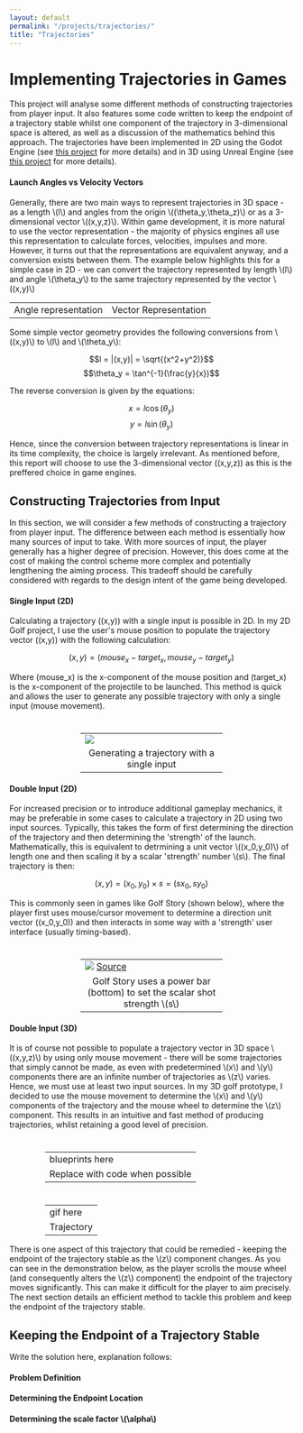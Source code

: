 ```yaml
---
layout: default
permalink: "/projects/trajectories/"
title: "Trajectories"
---
```


<script src="https://polyfill.io/v3/polyfill.min.js?features=es6"></script>
<script type="text/javascript" id="MathJax-script" async
  src="https://cdn.jsdelivr.net/npm/mathjax@3/es5/tex-chtml.js">
</script>

<h1> Implementing Trajectories in Games </h1>

This project will analyse some different methods of constructing trajectories from player input. It also features some code written to keep the endpoint of a trajectory stable whilst one component of the trajectory in 3-dimensional space is altered, as well as a discussion of the mathematics behind this approach. The trajectories have been implemented in 2D using the Godot Engine (see <a href="">this project</a> for more details) and in 3D using Unreal Engine (see <a href="">this project</a> for more details).

<h4> Launch Angles vs Velocity Vectors </h4>

<p>Generally, there are two main ways to represent trajectories in 3D space - as a length \(l\) and angles from the origin \((\theta_y,\theta_z)\) or as a 3-dimensional vector \((x,y,z)\). Within game development, it is more natural to use the vector representation - the majority of physics engines all use this representation to calculate forces, velocities, impulses and more. However, it turns out that the representations are equivalent anyway, and a conversion exists between them. The example below highlights this for a simple case in 2D - we can convert the trajectory represented by length \(l\) and angle \(\theta_y\) to the same trajectory represented by the vector \((x,y)\) </p>

<table>
  <tr> 
    <td> Angle representation </td> 
    <td> Vector Representation </td> 
  </tr>  
</table>

<p>
Some simple vector geometry provides the following conversions from \((x,y)\) to \(l\) and \(\theta_y\):

$$l = |(x,y)| = \sqrt{(x^2+y^2)}$$
$$\theta_y = \tan^{-1}(\frac{y}{x})$$

The reverse conversion is given by the equations:

$$x = l\cos(\theta_y)$$
$$y = l\sin(\theta_y)$$

Hence, since the conversion between trajectory representations is linear in its time complexity, the choice is largely irrelevant. As mentioned before, this report will choose to use the 3-dimensional vector \((x,y,z)\) as this is the preffered choice in game engines.
</p>

<h2> Constructing Trajectories from Input </h2>

In this section, we will consider a few methods of constructing a trajectory from player input. The difference between each method is essentially how many sources of input to take. With more sources of input, the player generally has a higher degree of precision. However, this does come at the cost of making the control scheme more complex and potentially lengthening the aiming process. This tradeoff should be carefully considered with regards to the design intent of the game being developed.

<h4> Single Input (2D) </h4>

Calculating a trajectory \((x,y)\) with a single input is possible in 2D. In my 2D Golf project, I use the user's mouse position to populate the trajectory vector \((x,y)\) with the following calculation:

$$(x,y) = (mouse_x - target_x, mouse_y - target_y)$$

Where \(mouse_x\) is the x-component of the mouse position and \(target_x\) is the x-component of the projectile to be launched. This method is quick and allows the user to generate any possible trajectory with only a single input (mouse movement).

<table style="margin-left:auto;margin-right:auto;margin-top:40px;width:50%;">
  <tr> <td> <img src="https://azhb.github.io/Trajectory2DOne.gif"> </td> </tr>
  <tr> <td style="text-align:center"> Generating a trajectory with a single input </td> </tr>
</table>

<h4> Double Input (2D) </h4>

<p>
For increased precision or to introduce additional gameplay mechanics, it may be preferable in some cases to calculate a trajectory in 2D using two input sources. Typically, this takes the form of first determining the direction of the trajectory and then determining the 'strength' of the launch. Mathematically, this is equivalent to detrmining a unit vector \((x_0,y_0)\) of length one and then scaling it by a scalar 'strength' number \(s\). The final trajectory is then:

$$(x,y) = (x_0,y_0) \times s = (sx_0,sy_0)$$

This is commonly seen in games like Golf Story (shown below), where the player first uses mouse/cursor movement to determine a direction unit vector \((x_0,y_0)\) and then interacts in some way with a 'strength' user interface (usually timing-based).
</p>

<table style="margin-left:auto;margin-right:auto;margin-top:40px;width:50%;">
  <tr> <td> <img src="https://azhb.github.io/GolfStory.png"> <a href="https://sidebargames.com/golfstory/"> Source </a> </td> </tr>
  <tr> <td style="text-align:center"> Golf Story uses a power bar (bottom) to set the scalar shot strength \(s\) </td> </tr>
</table>

<h4> Double Input (3D) </h4>

<p>
It is of course not possible to populate a trajectory vector in 3D space \((x,y,z)\) by using only mouse movement - there will be some trajectories that simply cannot be made, as even with predetermined \(x\) and \(y\) components there are an infinite number of trajectories as \(z\) varies. Hence, we must use at least two input sources. In my 3D golf prototype, I decided to use the mouse movement to determine the \(x\) and \(y\) components of the trajectory and the mouse wheel to determine the \(z\) component. This results in an intuitive and fast method of producing trajectories, whilst retaining a good level of precision.
</p>

<table style="margin-left:auto;margin-right:auto;margin-top:40px;width:75%">
  <tr> <td> blueprints here </td> </tr>
  <tr> <td style="text-align:center"> Replace with code when possible </td> </tr>
</table>

<table style="margin-left:auto;margin-right:auto;margin-top:40px;width:75%">
  <tr> <td> gif here </td> </tr>
  <tr> <td style="text-align:center"> Trajectory </td> </tr>
</table>

<p>
There is one aspect of this trajectory that could be remedied - keeping the endpoint of the trajectory stable as the \(z\) component changes. As you can see in the demonstration below, as the player scrolls the mouse wheel (and consequently alters the \(z\) component) the endpoint of the trajectory moves significantly. This can make it difficult for the player to aim precisely. The next section details an efficient method to tackle this problem and keep the endpoint of the trajectory stable.
</P>

<h2> Keeping the Endpoint of a Trajectory Stable </h2>

Write the solution here, explanation follows:

<h4> Problem Definition </h4>

<h4> Determining the Endpoint Location </h4>

<h4> Determining the scale factor \(\alpha\) </h4>


